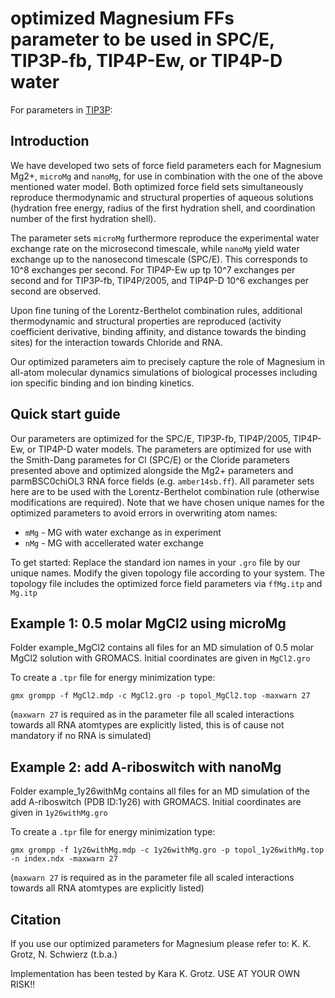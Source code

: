 # optimized Magnesium FFs parameter to be used in SPC/E, TIP3P-fb, TIP4P-Ew, or TIP4P-D water
For parameters in [TIP3P](https://github.com/bio-phys/Magnesium-FFs):

## Introduction
We have developed two sets of force field parameters each for Magnesium Mg2+, `microMg` and `nanoMg`, for use in combination with the one of the above mentioned water model.
Both optimized force field sets simultaneously reproduce thermodynamic and structural properties of aqueous solutions (hydration free energy, radius of the first hydration shell, and coordination number of the first hydration shell). 

The parameter sets `microMg` furthermore reproduce the experimental water exchange rate on the microsecond timescale, while `nanoMg` yield water exchange up to the nanosecond timescale (SPC/E). This corresponds to 10^8 exchanges per second. For TIP4P-Ew up tp 10^7 exchanges per second and for TIP3P-fb, TIP4P/2005, and TIP4P-D 10^6 exchanges per second are observed.

Upon fine tuning of the Lorentz-Berthelot combination rules, additional thermodynamic and structural properties are reproduced (activity coefficient derivative, binding affinity, and distance towards the binding sites) for the interaction towards Chloride and RNA. 

Our optimized parameters aim to precisely capture the role of Magnesium in all-atom molecular dynamics simulations of biological processes including ion specific binding and ion binding kinetics.


## Quick start guide
Our parameters are optimized for the SPC/E, TIP3P-fb, TIP4P/2005, TIP4P-Ew, or TIP4P-D water models.
The parameters are optimized for use with the Smith-Dang parametes for Cl (SPC/E) or the Cloride parameters presented above and optimized alongside the Mg2+ parameters and parmBSC0chiOL3 RNA force fields (e.g. `amber14sb.ff`).
All parameter sets here are to be used with the Lorentz-Berthelot combination rule (otherwise modifications are required).
Note that we have chosen unique names for the optimized parameters to avoid errors in overwriting atom names:
* `mMg` - MG with water exchange as in experiment
* `nMg` - MG with accellerated water exchange

To get started: Replace the standard ion names in your `.gro` file by our unique names.
Modify the given topology file according to your system. The topology file includes the optimized force field parameters via `ffMg.itp` and `Mg.itp`


## Example 1: 0.5 molar MgCl2 using microMg

Folder example_MgCl2 contains all files for an MD simulation of 0.5 molar MgCl2 solution with GROMACS.
Initial coordinates are given in `MgCl2.gro`

To create a `.tpr` file for energy minimization type: 
```
gmx grompp -f MgCl2.mdp -c MgCl2.gro -p topol_MgCl2.top -maxwarn 27
```

(`maxwarn 27` is required as in the parameter file all scaled interactions towards all RNA atomtypes are explicitly listed, this is of cause not mandatory if no RNA is simulated)

## Example 2: add A-riboswitch with nanoMg

Folder example_1y26withMg contains all files for an MD simulation of the add A-riboswitch (PDB ID:1y26) with GROMACS.
Initial coordinates are given in `1y26withMg.gro`

To create a `.tpr` file for energy minimization type: 
```
gmx grompp -f 1y26withMg.mdp -c 1y26withMg.gro -p topol_1y26withMg.top -n index.ndx -maxwarn 27
```
(`maxwarn 27` is required as in the parameter file all scaled interactions towards all RNA atomtypes are explicitly listed)

## Citation
If you use our optimized parameters for Magnesium please refer to:
K. K. Grotz, N. Schwierz (t.b.a.)


Implementation has been tested by Kara K. Grotz.
USE AT YOUR OWN RISK!!

